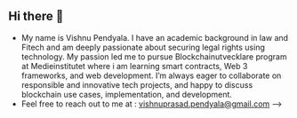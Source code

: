 ## Hi there 👋

- My name is Vishnu Pendyala. I have an academic background in law and Fitech and am deeply passionate about securing legal rights using technology. My passion led me to pursue Blockchainutvecklare program at Medieinstitutet where i am learning smart contracts, Web 3 frameworks, and web development. I’m always eager to collaborate on responsible and innovative tech projects, and happy to discuss blockchain use cases, implementation, and development. 
- Feel free to reach out to me at : vishnuprasad.pendyala@gmail.com
-->
